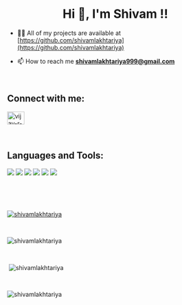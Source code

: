 <h1 align="center">Hi 👋, I'm Shivam !!</h1>


- 👨‍💻 All of my projects are available at [https://github.com/shivamlakhtariya](https://github.com/shivamlakhtariya)

- 📫 How to reach me **shivamlakhtariya999@gmail.com**

<br>
<h2 align="left">Connect with me:</h2>

<p align="left">
    <a href="https://www.linkedin.com/in/shivam-lakhtariya/" target="_blank"><img align="center"
            src="https://raw.githubusercontent.com/rahuldkjain/github-profile-readme-generator/master/src/images/icons/Social/linked-in-alt.svg"
            alt="vijay-r-a4962620b" height="30" width="40" /></a>
   
  </p>
<br>
<h2 align="left">Languages and Tools:</h2>

<p float="left">


<img src="https://img.shields.io/badge/html5%20-%23E34F26.svg?&style=for-the-badge&logo=html5&logoColor=white"/>

<img src="https://img.shields.io/badge/css3%20-%231572B6.svg?&style=for-the-badge&logo=css3&logoColor=white"/>

<img src="https://img.shields.io/badge/python%20-%2314354C.svg?&style=for-the-badge&logo=python&logoColor=white"/>

<img src="https://img.shields.io/badge/c%20-%2300599C.svg?&style=for-the-badge&logo=c&logoColor=white"/>

<img src="https://img.shields.io/badge/java-%23ED8B00.svg?&style=for-the-badge&logo=java&logoColor=white"/>

<img src="https://img.shields.io/badge/mysql-%2300f.svg?&style=for-the-badge&logo=mysql&logoColor=white"/>


</p>
<br><br><br>
<p> <a href="https://github.com/ryo-ma/github-profile-trophy"><img align="center"
            src="https://github-profile-trophy.vercel.app/?username=shivamlakhtariya&theme=juicyfresh&row=2&column=3"
            alt="shivamlakhtariya" /></a> </p>

<br>
<p><img align="center"
        src="https://github-readme-stats.vercel.app/api/top-langs?username=shivamlakhtariya&show_icons=true&theme=merko&hide_border=true&locale=en&layout=compact"
        alt="shivamlakhtariya" /></p>

<br>
<p>&nbsp;<img align="center"
        src="https://github-readme-stats.vercel.app/api?username=shivamlakhtariya&show_icons=true&theme=merko&hide_border=true&locale=en"
        alt="shivamlakhtariya" /></p>

<br>
<p><img align="center"
        src="https://github-readme-streak-stats.herokuapp.com/?user=shivamlakhtariya&show_icons=true&theme=merko&hide_border=true&locale=en"
        alt="shivamlakhtariya" /></p>
